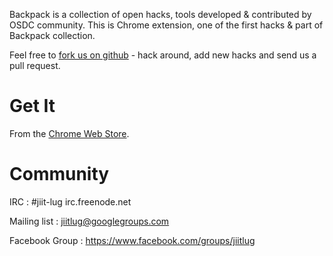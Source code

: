 Backpack is a collection of open hacks, tools developed & contributed by OSDC community. This is Chrome extension, one of the first hacks & part of Backpack collection.


Feel free to [fork us on github](https://github.com/osdc/osdc-backpack-chrome) - hack around, add new hacks and send us a pull request.

# Get It

From the [Chrome Web Store](https://chrome.google.com/webstore/detail/osdc-backpack/olglbfkgeblfdjijakdjdeiemihhmnlp).

# Community

IRC : #jiit-lug irc.freenode.net

Mailing list : jiitlug@googlegroups.com

Facebook Group : https://www.facebook.com/groups/jiitlug

